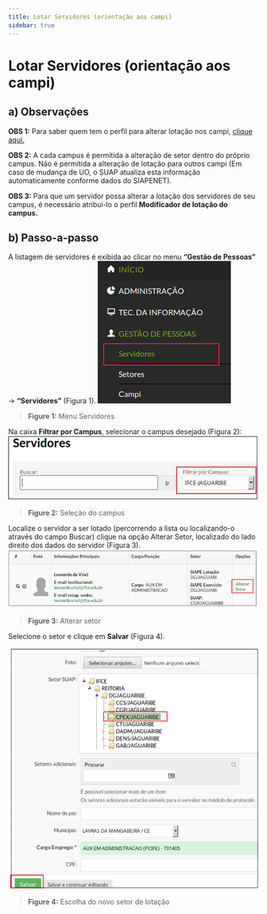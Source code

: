 ```yaml
---
title: Lotar Servidores (orientação aos campi)
sidebar: true
---
```


# Lotar Servidores (orientação aos campi)

## a) Observações

__OBS 1:__ Para saber quem tem o perfil para alterar lotação nos campi, [clique aqui.](/rotas/suap/models/suap_rh_manual_quem_alteram_lotacao.html)

__OBS 2:__ A cada campus é permitida a alteração de setor dentro do próprio campus. Não é permitida a alteração de lotação para outros campi (Em caso de mudança de UO, o SUAP atualiza esta informação automaticamente conforme dados do SIAPENET).

__OBS 3:__ Para que um servidor possa alterar a lotação dos servidores de seu campus, é necessário atribui-lo o perfil **Modificador de lotação do campus.**

## b) Passo-a-passo

A listagem de servidores é exibida ao clicar no menu **“Gestão de Pessoas”** → **“Servidores”** (Figura 1).
![menuservidores](../images/menuservidores.png)
>**Figure 1:** Menu Servidores

Na caixa **Filtrar por Campus**, selecionar o campus desejado (Figura 2):
![selecionarcampusservidor](../images/selecionarcampusservidor.png)
>**Figure 2:** Seleção do campus

Localize o servidor a ser lotado (percorrendo a lista ou localizando-o através do campo Buscar) clique na opção Alterar Setor, localizado do lado direito dos dados do servidor (Figura 3).
![opcaoalterarlotacao](../images/opcaoalterarlotacao.png)
>**Figure 3:** Alterar setor

Selecione o setor e clique em **Salvar** (Figura 4).

![selecionarsetorlotacao](../images/selecionarsetorlotacao.png)
>**Figure 4:** Escolha do novo setor de lotação